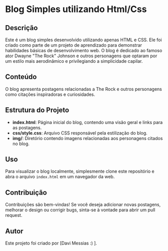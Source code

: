 # Blog Simples utilizando Html/Css

## Descrição
Este é um blog simples desenvolvido utilizando apenas HTML e CSS. Ele foi criado como parte de um projeto de aprendizado para demonstrar habilidades básicas de desenvolvimento web. 
O blog é dedicado ao famoso ator Dwayne "The Rock" Johnson e outros personagens que optaram por um estilo mais aerodinâmico e privilegiando a simplicidade capilar.

## Conteúdo
O blog apresenta postagens relacionadas a The Rock e outros personagens como citações inspiradoras e curiosidades.

## Estrutura do Projeto
- **index.html**: Página inicial do blog, contendo uma visão geral e links para as postagens.
- **css/style.css**: Arquivo CSS responsável pela estilização do blog.
- **img/**: Diretório contendo imagens relacionadas aos personagens citados no blog.

## Uso
Para visualizar o blog localmente, simplesmente clone este repositório e abra o arquivo `index.html` em um navegador da web.

## Contribuição
Contribuições são bem-vindas! Se você deseja adicionar novas postagens, melhorar o design ou corrigir bugs, sinta-se à vontade para abrir um pull request.

## Autor
Este projeto foi criado por [Davi Messias :) ].
